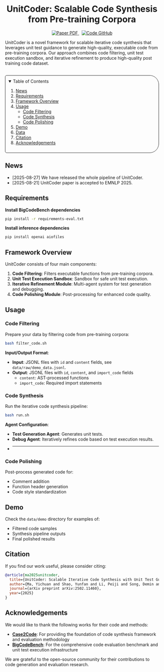 <p align="center">
  <h1 align="center">UnitCoder: Scalable Code Synthesis from Pre-training Corpora</h1>
  <p align="center">
    <a href="https://arxiv.org/pdf/2502.11460">
      <img src='https://img.shields.io/badge/Paper-PDF-red?style=flat&logo=arXiv&logoColor=red' alt='Paper PDF'>
    </a>
    <a href='https://github.com/Entarochuan/UnitCoder' style='padding-left: 0.5rem;'>
      <img src='https://img.shields.io/badge/Code-GitHub-green?style=flat&logo=github&logoColor=green' alt='Code GitHub'>
    </a>
    <!-- <a href='https://huggingface.co/unitcoder' style='padding-left: 0.5rem;'>
      <img src='https://img.shields.io/badge/Model-Hugging%20Face-yellow?style=flat&logo=Hugging%20face&logoColor=yellow' alt='Model Hugging Face'>
    </a> -->
  </p>
</p>

UnitCoder is a novel framework for scalable iterative code synthesis that leverages unit test guidance to generate high-quality, executable code from pre-training corpora. Our approach combines code filtering, unit test execution sandbox, and iterative refinement to produce high-quality post training code dataset.

<br>

<!-- TABLE OF CONTENTS -->
<details open="open" style='padding: 10px; border-radius:5px 30px 30px 5px; border-style: solid; border-width: 1px;'>
  <summary>Table of Contents</summary>
  <ol>
    <li>
      <a href="#news">News</a>
    </li>
    <li>
      <a href="#requirements">Requirements</a>
    </li>
    <li>
      <a href="#framework">Framework Overview</a>
    </li>
    <li>
      <a href="#usage">Usage</a>
      <ul>
        <li>
          <a href="#code-filtering">Code Filtering</a>
        </li>
        <li>
          <a href="#code-synthesis">Code Synthesis</a>
        </li>
        <li>
          <a href="#code-polishing">Code Polishing</a>
        </li>
      </ul>
    </li>
    <li>
      <a href="#demo">Demo</a>
    </li>
    <li>
      <a href="#data">Data</a>
    </li>
    <li>
      <a href="#citation">Citation</a>
    </li>
    <li>
      <a href="#acknowledgements">Acknowledgements</a>
    </li>
  </ol>
</details>

## News

- [2025-08-27] We have released the whole pipeline of UnitCoder.
- [2025-08-21] UnitCoder paper is accepted to EMNLP 2025.

## Requirements


**Install BigCodeBench dependencies**

```bash
pip install -r requirements-eval.txt
```

**Install inference dependencies**

```bash
pip install openai aiofiles
```


## Framework Overview

UnitCoder consists of four main components:

1. **Code Filtering**: Filters executable functions from pre-training corpora.
2. **Unit Test Execution Sandbox**: Sandbox for safe unit test execution.
3. **Iterative Refinement Module**: Multi-agent system for test generation and debugging.
4. **Code Polishing Module**: Post-processing for enhanced code quality.

## Usage

### Code Filtering

Prepare your data by filtering code from pre-training corpora:

```bash
bash filter_code.sh
```

**Input/Output Format**:
- **Input**: JSONL files with `id` and `content` fields, see `data/raw/demo_data.jsonl`.
- **Output**: JSONL files with `id`, `content`, and `import_code` fields
  - `content`: AST-processed functions
  - `import_code`: Required import statements

### Code Synthesis

Run the iterative code synthesis pipeline:

```bash
bash run.sh
```

**Agent Configuration**:
- **Test Generation Agent**: Generates unit tests.
- **Debug Agent**: Iteratively refines code based on test execution results.
- ****

### Code Polishing

Post-process generated code for:
- Comment addition
- Function header generation
- Code style standardization

## Demo

Check the `data/demo` directory for examples of:
- Filtered code samples
- Synthesis pipeline outputs
- Final polished results

## Citation

If you find our work useful, please consider citing:

```bibtex
@article{ma2025unitcoder,
  title={UnitCoder: Scalable Iterative Code Synthesis with Unit Test Guidance},
  author={Ma, Yichuan and Shao, Yunfan and Li, Peiji and Song, Demin and Guo, Qipeng and Li, Linyang and Qiu, Xipeng and Chen, Kai},
  journal={arXiv preprint arXiv:2502.11460},
  year={2025}
}
```

## Acknowledgements

We would like to thank the following works for their code and methods:

- **[Case2Code](https://github.com/choosewhatulike/case2code)**: For providing the foundation of code synthesis framework and evaluation methodology
- **[BigCodeBench](https://github.com/bigcode-project/bigcodebench)**: For the comprehensive code evaluation benchmark and unit test execution infrastructure

We are grateful to the open-source community for their contributions to code generation and evaluation research.
